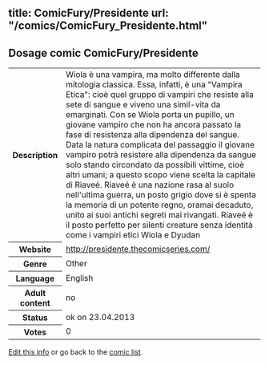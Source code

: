title: ComicFury/Presidente
url: "/comics/ComicFury_Presidente.html"
---
Dosage comic ComicFury/Presidente
-----------------------------------------

<table class="comicinfo">
<tr>
<th>Description</th><td>Wiola è una vampira, ma molto differente dalla mitologia classica. Essa, infatti, è una &quot;Vampira Etica&quot;: cioè quel gruppo di vampiri che resiste alla sete di sangue e viveno una simil-vita da emarginati. Con se Wiola porta un pupillo, un giovane vampiro che non ha ancora passato la fase di resistenza alla dipendenza del sangue. Data la natura complicata del passaggio il giovane vampiro potrà resistere alla dipendenza da sangue solo stando circondato da possibili vittime, cioè altri umani; a questo scopo viene scelta la capitale di Riaveé. Riaveé è una nazione rasa al suolo nell'ultima guerra, un posto grigio dove si è spenta la memoria di un potente regno, oramai decaduto, unito ai suoi antichi segreti mai rivangati. Riaveé è il posto perfetto per silenti creature senza identità come i vampiri etici Wiola e Dyudan</td>
</tr>
<tr>
<th>Website</th><td><a href="http://presidente.thecomicseries.com/">http://presidente.thecomicseries.com/</a></td>
</tr>
<tr>
<th>Genre</th><td>Other</td>
</tr>
<tr>
<th>Language</th><td>English</td>
</tr>
<tr>
<th>Adult content</th><td>no</td>
</tr>
<tr>
<th>Status</th><td>ok on 23.04.2013</td>
</tr>
<tr>
<th>Votes</th><td>0</div></td>
</tr>
</table>

[Edit this info](/comics/ComicFury_Presidente_edit.html) or go back to the [comic list](../comic-index.html).
